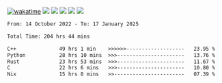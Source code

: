 [![wakatime](https://wakatime.com/badge/user/368879df-dc38-4b1a-86c4-8a2054a0e074.svg)](https://wakatime.com/@368879df-dc38-4b1a-86c4-8a2054a0e074)
<img src="https://img.shields.io/badge/Windows-0078D6?style=flat&logo=Windows&logoColor=white">
<img src="https://img.shields.io/badge/IntelliJ_IDEA-000000.svg?style=flat&logo=IntelliJ-IDEA&logoColor=white">
<img src="https://img.shields.io/badge/CLion-000000.svg?style=flat&logo=CLion&logoColor=white">
<img src="https://img.shields.io/badge/Visual_Studio_Code-007ACC?style=flat&logo=Visual-Studio-Code&logoColor=white">
<img src="https://img.shields.io/badge/Discord-5865F2?label=kano42&style=flat&logo=discord&logoColor=white">
<br>


<!--START_SECTION:waka-->

```txt
From: 14 October 2022 - To: 17 January 2025

Total Time: 204 hrs 44 mins

C++              49 hrs 1 min    >>>>>>-------------------   23.95 %
Python           28 hrs 10 mins  >>>----------------------   13.76 %
Rust             23 hrs 53 mins  >>>----------------------   11.67 %
C                22 hrs 6 mins   >>>----------------------   10.80 %
Nix              15 hrs 8 mins   >>-----------------------   07.39 %
```

<!--END_SECTION:waka-->

